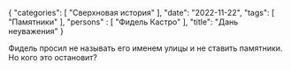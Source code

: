 {
   "categories": [
      "Сверхновая история"
   ],
   "date": "2022-11-22",
   "tags": [
      "Памятники"
   ],
   "persons" : [
      "Фидель Кастро"
   ],
   "title": "Дань неуважения"
}

Фидель просил не называть его именем улицы и не ставить памятники. Но кого это остановит?
